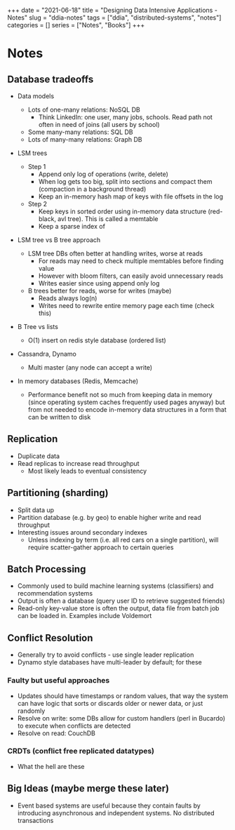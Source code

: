 +++
date = "2021-06-18"
title = "Designing Data Intensive Applications - Notes"
slug = "ddia-notes"
tags = ["ddia", "distributed-systems", "notes"]
categories = []
series = ["Notes", "Books"]
+++

# Notes

## Database tradeoffs

- Data models
  - Lots of one-many relations: NoSQL DB
    - Think LinkedIn: one user, many jobs, schools. Read path not often in need of joins (all users by school)
  - Some many-many relations: SQL DB
  - Lots of many-many relations: Graph DB

- LSM trees
  - Step 1
    - Append only log of operations (write, delete)
    - When log gets too big, split into sections and compact them (compaction in a background thread)
    - Keep an in-memory hash map of keys with file offsets in the log
  - Step 2
    - Keep keys in sorted order using in-memory data structure (red-black, avl tree). This is called a memtable
    - Keep a sparse index of 


- LSM tree vs B tree approach
  - LSM tree DBs often better at handling writes, worse at reads
    - For reads may need to check multiple memtables before finding value
    - However with bloom filters, can easily avoid unnecessary reads
    - Writes easier since using append only log
  - B trees better for reads, worse for writes (maybe)
    - Reads always log(n)
    - Writes need to rewrite entire memory page each time (check this)

- B Tree vs lists
  - O(1) insert on redis style database (ordered list)
  
- Cassandra, Dynamo
  - Multi master (any node can accept a write)

- In memory databases (Redis, Memcache)
  - Performance benefit not so much from keeping data in memory (since operating system caches frequently used pages anyway) but from not needed to encode in-memory data structures in a form that can be written to disk



## Replication

- Duplicate data
- Read replicas to increase read throughput
  - Most likely leads to eventual consistency


## Partitioning (sharding)

- Split data up
- Partition database (e.g. by geo) to enable higher write and read throughput
- Interesting issues around secondary indexes
  - Unless indexing by term (i.e. all red cars on a single partition), will require scatter-gather approach to certain queries

## Batch Processing

- Commonly used to build machine learning systems (classifiers) and recommendation systems
- Output is often a database (query user ID to retrieve suggested friends)
- Read-only key-value store is often the output, data file from batch job can be loaded in. Examples include Voldemort

## Conflict Resolution

- Generally try to avoid conflicts - use single leader replication
- Dynamo style databases have multi-leader by default; for these 

### Faulty but useful approaches
- Updates should have timestamps or random values, that way the system can have logic that sorts or discards older or newer data, or just randomly
- Resolve on write: some DBs allow for custom handlers (perl in Bucardo) to execute when conflicts are detected
- Resolve on read: CouchDB

### CRDTs (conflict free replicated datatypes)
- What the hell are these

## Big Ideas (maybe merge these later)

- Event based systems are useful because they contain faults by introducing asynchronous and independent systems. No distributed transactions
